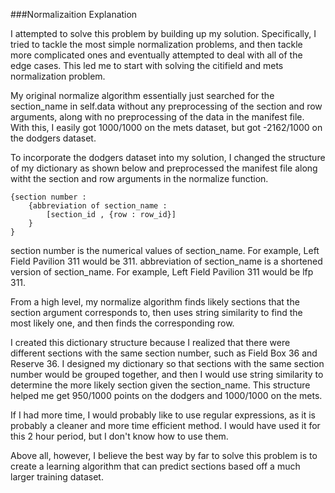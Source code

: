 ###Normalizaition Explanation

I attempted to solve this problem by building up my solution. Specifically, I tried to tackle the most simple normalization problems, and then tackle more complicated ones and eventually attempted to deal with all of the edge cases. This led me to start with solving the citifield and mets normalization problem.

My original normalize algorithm essentially just searched for the section_name in self.data without any preprocessing of the section and row arguments, along with no preprocessing of the data in the manifest file. With this, I easily got 1000/1000 on the mets dataset, but got -2162/1000 on the dodgers dataset.

To incorporate the dodgers dataset into my solution, I changed the structure of my dictionary as shown below and preprocessed the manifest file along witht the section and row arguments in the normalize function.

    {section number :
    	{abbreviation of section_name : 
    		[section_id , {row : row_id}]
    	}
    }

section number is the numerical values of section_name. For example, Left Field Pavilion 311 would be 311.
abbreviation of section_name is a shortened version of section_name. For example, Left Field Pavilion 311 would be lfp 311.

From a high level, my normalize algorithm finds likely sections that the section argument corresponds to, then uses string similarity to find the most likely one, and then finds the corresponding row.

I created this dictionary structure because I realized that there were different sections with the same section number, such as Field Box 36 and Reserve 36. I designed my dictionary so that sections with the same section number would be grouped together, and then I would use string similarity to determine the more likely section given the section_name. This structure helped me get 950/1000 points on the dodgers and 1000/1000 on the mets.

If I had more time, I would probably like to use regular expressions, as it is probably a cleaner and more time efficient method. I would have used it for this 2 hour period, but I don't know how to use them.

Above all, however, I believe the best way by far to solve this problem is to create a learning algorithm that can predict sections based off a much larger training dataset.


